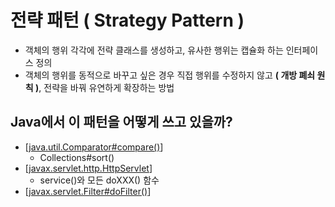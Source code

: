 # 전략 패턴 ( Strategy Pattern )

- 객체의 행위 각각에 전략 클래스를 생성하고, 유사한 행위는 캡슐화 하는 인터페이스 정의
- 객체의 행위를 동적으로 바꾸고 싶은 경우 직접 행위를 수정하지 않고 **( 개방 폐쇠 원칙 )**, 전략을 바꿔 유연하게 확장하는 방법

## Java에서 이 패턴을 어떻게 쓰고 있을까?
  + [[java.util.Comparator#compare()](https://docs.oracle.com/javase/8/docs/api/java/util/Comparator.html#compare-T-T-)]
    + Collections#sort()
  + [[javax.servlet.http.HttpServlet](https://docs.oracle.com/javaee/7/api/javax/servlet/http/HttpServlet.html)]
    + service()와 모든 doXXX() 함수
  + [[javax.servlet.Filter#doFilter()](https://docs.oracle.com/javaee/7/api/javax/servlet/Filter.html#doFilter-javax.servlet.ServletRequest-javax.servlet.ServletResponse-javax.servlet.FilterChain-)]
